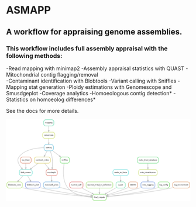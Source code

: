 # ASMAPP

## A workflow for appraising genome assemblies. 


### This workflow includes full assembly appraisal with the following methods:  
-Read mapping with minimap2
-Assembly appraisal statistics with QUAST
-Mitochondrial contig flagging/removal  
-Contaminant identification with Blobtools
-Variant calling with Sniffles 
-Mapping stat generation
-Ploidy estimations with Genomescope and Smusdgeplot
-Coverage analytics
-Homoeologous contig detection* 
-Statistics on homoeolog differences*

See the docs for more details.

![Rule graph of workflow](docs/images/rulegraph.png)
